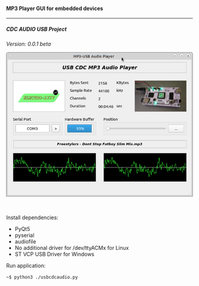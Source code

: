 #### MP3 Player GUI for embedded devices

---

##### CDC AUDIO USB Project

*Version: 0.0.1 beta*

![](img/wnd.png)

<br>

Install dependencies: 

* PyQt5
* pyserial
* audiofile
* No additional driver for /dev/ttyACMx for Linux
* ST VCP USB Driver for Windows

Run application:

    ~$ python3 ./usbcdcaudio.py

